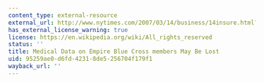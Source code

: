 ```yaml
---
content_type: external-resource
external_url: http://www.nytimes.com/2007/03/14/business/14insure.html?_r=2&oref=slogin
has_external_license_warning: true
license: https://en.wikipedia.org/wiki/All_rights_reserved
status: ''
title: Medical Data on Empire Blue Cross members May Be Lost
uid: 95259ae0-d6fd-4231-8de5-256704f179f1
wayback_url: ''
---
```

